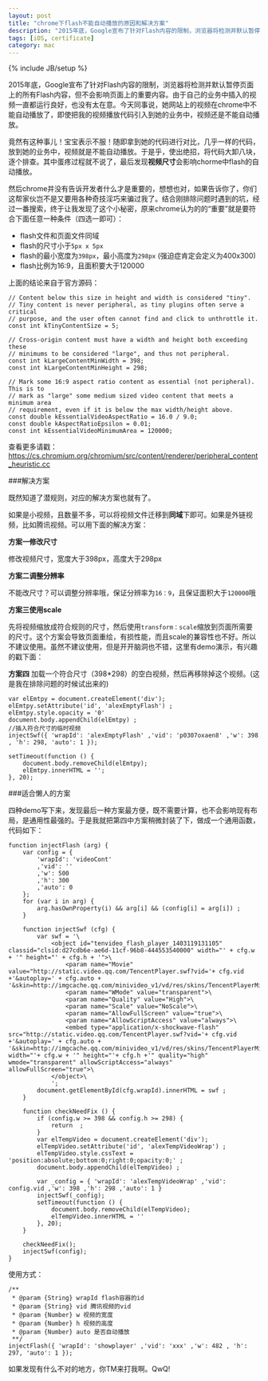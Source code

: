 ```yaml
---
layout: post
title: "chrome下flash不能自动播放的原因和解决方案"
description: "2015年底，Google宣布了针对Flash内容的限制，浏览器将检测并默认暂停页面上的所有Flash内容，但不会影响页面上的重要内容。由于自己的业务中插入的视频一直都运行良好，也没有太在意。今天同事说，她网站上的视频在chrome中不能自动播放了，即使把我的视频播放代码引入到她的业务中，视频还是不能自动播放。"
tags: [iOS, certificate]
category: mac
---
```

{% include JB/setup %}

2015年底，Google宣布了针对Flash内容的限制，浏览器将检测并默认暂停页面上的所有Flash内容，但不会影响页面上的重要内容。由于自己的业务中插入的视频一直都运行良好，也没有太在意。今天同事说，她网站上的视频在chrome中不能自动播放了，即使把我的视频播放代码引入到她的业务中，视频还是不能自动播放。


竟然有这种事儿！宝宝表示不服！随即拿到她的代码进行对比，几乎一样的代码，放到她的业务中，视频就是不能自动播放。于是乎，使出绝招，将代码大卸八块，逐个排查。其中蛋疼过程就不说了，最后发现**视频尺寸**会影响chorme中flash的自动播放。

然后chrome并没有告诉开发者什么才是重要的，想想也对，如果告诉你了，你们这帮家伙岂不是又要用各种奇技淫巧来骗过我了。结合刚排除问题时遇到的坑，经过一番搜索，终于让我发现了这个小秘密，原来chrome认为的的“重要”就是要符合下面任意一种条件（四选一即可）：

- flash文件和页面文件同域
- flash的尺寸小于`5px x 5px`
- flash的最小宽度为`398px`，最小高度为`298px` (强迫症肯定会定义为400x300)
- flash比例为16:9，且面积要大于120000

上面的结论来自于官方源码：

    // Content below this size in height and width is considered "tiny".
    // Tiny content is never peripheral, as tiny plugins often serve a critical
    // purpose, and the user often cannot find and click to unthrottle it.
    const int kTinyContentSize = 5;
    
    // Cross-origin content must have a width and height both exceeding these
    // minimums to be considered "large", and thus not peripheral.
    const int kLargeContentMinWidth = 398;
    const int kLargeContentMinHeight = 298;
    
    // Mark some 16:9 aspect ratio content as essential (not peripheral). This is to
    // mark as "large" some medium sized video content that meets a minimum area
    // requirement, even if it is below the max width/height above.
    const double kEssentialVideoAspectRatio = 16.0 / 9.0;
    const double kAspectRatioEpsilon = 0.01;
    const int kEssentialVideoMinimumArea = 120000;



查看更多请戳：https://cs.chromium.org/chromium/src/content/renderer/peripheral_content_heuristic.cc

###解决方案

既然知道了潜规则，对应的解决方案也就有了。

如果是小视频，且数量不多，可以将视频文件迁移到**同域**下即可。如果是外链视频，比如腾讯视频。可以用下面的解决方案：

**方案一修改尺寸**

修改视频尺寸，宽度大于398px，高度大于298px


**方案二调整分辨率**

不能改尺寸？可以调整分辨率哦，保证分辨率为`16：9`，且保证面积大于`120000`哦


**方案三使用scale**

先将视频缩放成符合规则的尺寸，然后使用`transform：scale`缩放到页面所需要的尺寸。这个方案会导致页面重绘，有损性能，而且scale的兼容性也不好。所以不建议使用。虽然不建议使用，但是开开脑洞也不错，这里有demo演示，有兴趣的戳下面：


**方案四**
加载一个符合尺寸（398*298）的空白视频，然后再移除掉这个视频。(这是我在排除问题的时候试出来的)

    var elEmtpy = document.createElement('div');
    elEmtpy.setAttribute('id', 'alexEmptyFlash') ;
    elEmtpy.style.opacity = '0'
    document.body.appendChild(elEmtpy) ;
    //插入符合尺寸的临时视频
    injectSwf({ 'wrapId': 'alexEmptyFlash' ,'vid': 'p0307oxaen8' ,'w': 398 , 'h': 298, 'auto': 1 });

    setTimeout(function () {
        document.body.removeChild(elEmtpy);
        elEmtpy.innerHTML = '';
    }, 20);

###适合懒人的方案

四种demo写下来，发现最后一种方案最方便，既不需要计算，也不会影响现有布局，是通用性最强的。于是我就把第四中方案稍微封装了下，做成一个通用函数，代码如下：

    function injectFlash (arg) {
        var config = {
            'wrapId': 'videoCont'
            ,'vid': ''
            ,'w': 500
            ,'h': 300
            ,'auto': 0
        };
        for (var i in arg) {
            arg.hasOwnProperty(i) && arg[i] && (config[i] = arg[i]) ;
        }
    
        function injectSwf (cfg) {
            var swf = '\
                <object id="tenvideo_flash_player_1403119131105" classid="clsid:d27cdb6e-ae6d-11cf-96b8-444553540000" width="' + cfg.w + '" height="' + cfg.h + '">\
                    <param name="Movie" value="http://static.video.qq.com/TencentPlayer.swf?vid='+ cfg.vid +'&autoplay=' + cfg.auto + '&skin=http://imgcache.qq.com/minivideo_v1/vd/res/skins/TencentPlayerMiniSkin.swf">\
                    <param name="WMode" value="transparent">\
                    <param name="Quality" value="High">\
                    <param name="Scale" value="NoScale">\
                    <param name="AllowFullScreen" value="true">\
                    <param name="AllowScriptAccess" value="always">\
                    <embed type="application/x-shockwave-flash" src="http://static.video.qq.com/TencentPlayer.swf?vid='+ cfg.vid +'&autoplay=' + cfg.auto + '&skin=http://imgcache.qq.com/minivideo_v1/vd/res/skins/TencentPlayerMiniSkin.swf" width="'+ cfg.w + '" height="'+ cfg.h +'" quality="high" wmode="transparent" allowScriptAccess="always" allowFullScreen="true">\
                </object>\
                ';
            document.getElementById(cfg.wrapId).innerHTML = swf ;
        }
    
        function checkNeedFix () {
            if (config.w >= 398 && config.h >= 298) {
                return  ;
            }
            var elTempVideo = document.createElement('div');
            elTempVideo.setAttribute('id', 'alexTempVideoWrap') ;
            elTempVideo.style.cssText = 'position:absolute;bottom:0;right:0;opacity:0;' ;
            document.body.appendChild(elTempVideo) ;
    
            var _config = { 'wrapId': 'alexTempVideoWrap' ,'vid': config.vid ,'w': 398 ,'h': 298 ,'auto': 1 }
            injectSwf(_config);
            setTimeout(function () {
                document.body.removeChild(elTempVideo);
                elTempVideo.innerHTML = ''
            }, 20);
        }
    
        checkNeedFix();
        injectSwf(config);
    }

使用方式：

    /**
     * @param {String} wrapId flash容器的id
     * @param {String} vid 腾讯视频的vid
     * @param {Number} w 视频的宽度
     * @param {Number} h 视频的高度
     * @param {Number} auto 是否自动播放
     **/
    injectFlash({ 'wrapId': 'showplayer' ,'vid': 'xxx' ,'w': 482 , 'h': 297, 'auto': 1 });


如果发现有什么不对的地方，你TM来打我啊。QwQ!

